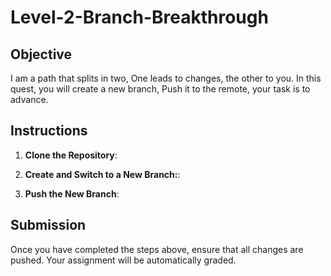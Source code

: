 # Level-2-Branch-Breakthrough

## Objective
I am a path that splits in two,
One leads to changes, the other to you.
In this quest, you will create a new branch,
Push it to the remote, your task is to advance.

## Instructions

1. **Clone the Repository**:

2. **Create and Switch to a New Branch:**:
   
3. **Push the New Branch**:

## Submission
Once you have completed the steps above, ensure that all changes are pushed. Your assignment will be automatically graded.
